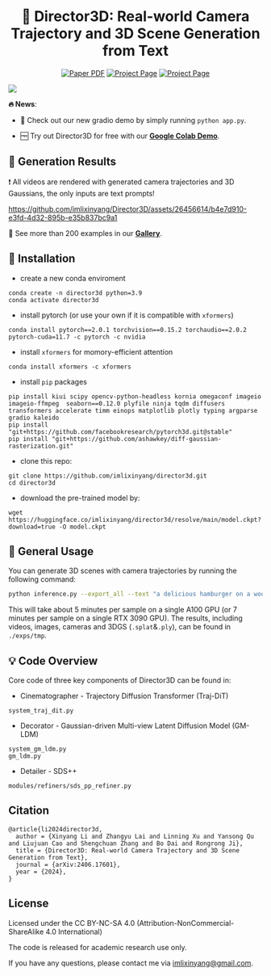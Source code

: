 
<p align="center">
<!--   <h1 align="center"><img height="100" src="https://github.com/imlixinyang/director3d-page/raw/master/assets/icon.ico"></h1> -->
  <h1 align="center">🎥 <b>Director3D</b>: Real-world Camera Trajectory and 3D Scene Generation from Text</h1>
  <p align="center">
        <a href="https://arxiv.org/pdf/2406.17601"><img src='https://img.shields.io/badge/arXiv-Director3D-red?logo=arxiv' alt='Paper PDF'></a>
        <a href='https://imlixinyang.github.io/director3d-page'><img src='https://img.shields.io/badge/Project_Page-Director3D-green' alt='Project Page'></a>
        <a href='https://colab.research.google.com/drive/1LtnxgBU7k4gyymOWuonpOxjatdJ7AI8z?usp=sharing'><img src='https://img.shields.io/badge/Colab_Demo-Director3D-yellow?logo=googlecolab' alt='Project Page'></a>
  </p>

<img src='assets/pipeline.gif'>

**🔥 News**:

- 🥰 Check out our new gradio demo by simply running ```python app.py```.

- 🆓 Try out Director3D for free with our [**Google Colab Demo**](https://colab.research.google.com/drive/1LtnxgBU7k4gyymOWuonpOxjatdJ7AI8z?usp=sharing).

## 📖 Generation Results

❗ All videos are rendered with generated camera trajectories and 3D Gaussians, the only inputs are text prompts!

https://github.com/imlixinyang/Director3D/assets/26456614/b4e7d910-e3fd-4d32-895b-e35b837bc9a1


👀 See more than 200 examples in our [**Gallery**](https://imlixinyang.github.io/director3d-page/gallery_0.html).


## 🔧 Installation
- create a new conda enviroment

```
conda create -n director3d python=3.9
conda activate director3d
```

- install pytorch (or use your own if it is compatible with ```xformers```)
```
conda install pytorch==2.0.1 torchvision==0.15.2 torchaudio==2.0.2 pytorch-cuda=11.7 -c pytorch -c nvidia
```
- install ```xformers``` for momory-efficient attention
```
conda install xformers -c xformers
```
- install ```pip``` packages
```
pip install kiui scipy opencv-python-headless kornia omegaconf imageio imageio-ffmpeg  seaborn==0.12.0 plyfile ninja tqdm diffusers transformers accelerate timm einops matplotlib plotly typing argparse gradio kaleido
pip install "git+https://github.com/facebookresearch/pytorch3d.git@stable"
pip install "git+https://github.com/ashawkey/diff-gaussian-rasterization.git"
```

- clone this repo:
```
git clone https://github.com/imlixinyang/director3d.git
cd director3d
```

- download the pre-trained model by:
```
wget https://huggingface.co/imlixinyang/director3d/resolve/main/model.ckpt?download=true -O model.ckpt
```

## 🧐 General Usage

You can generate 3D scenes with camera trajectories by running the following command:
``` bash
python inference.py --export_all --text "a delicious hamburger on a wooden table."
```

This will take about 5 minutes per sample on a single A100 GPU (or 7 minutes per sample on a single RTX 3090 GPU).
The results, including videos, images, cameras and 3DGS (``.splat``&``.ply``), can be found in ``./exps/tmp``.

## 💡 Code Overview

Core code of three key components of Director3D can be found in:

- Cinematographer - Trajectory Diffusion Transformer (Traj-DiT) 
```
system_traj_dit.py
```

- Decorator - Gaussian-driven Multi-view Latent Diffusion Model  (GM-LDM) 
```
system_gm_ldm.py
gm_ldm.py
```

- Detailer - SDS++
```
modules/refiners/sds_pp_refiner.py
```

<!-- ## 🚀 GUI Demo

Also, you can try out with GUI:

``` bash
python gradio_app.py
``` -->

<!-- ## Acknowledgement -->
 
## Citation

```
@article{li2024director3d,
  author = {Xinyang Li and Zhangyu Lai and Linning Xu and Yansong Qu and Liujuan Cao and Shengchuan Zhang and Bo Dai and Rongrong Ji},
  title = {Director3D: Real-world Camera Trajectory and 3D Scene Generation from Text},
  journal = {arXiv:2406.17601},
  year = {2024},
}
```


## License

Licensed under the CC BY-NC-SA 4.0 (Attribution-NonCommercial-ShareAlike 4.0 International)


The code is released for academic research use only. 

If you have any questions, please contact me via [imlixinyang@gmail.com](mailto:imlixinyang@gmail.com). 

